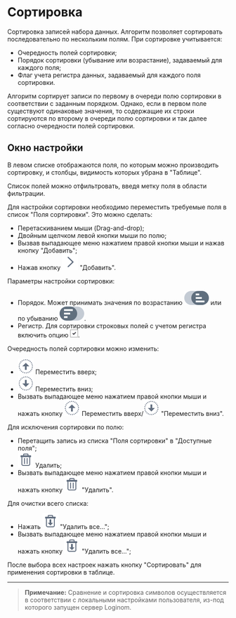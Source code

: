 # Сортировка

Сортировка записей набора данных. Алгоритм позволяет сортировать последовательно по нескольким полям.
При сортировке учитывается:

* Очередность полей сортировки;
* Порядок сортировки (убывание или возрастание), задаваемый для каждого поля;
* Флаг учета регистра данных, задаваемый для каждого поля сортировки.

Алгоритм сортирует записи по первому в очереди полю сортировки в соответствии с заданным порядком. Однако, если в первом поле существуют одинаковые значения, то содержащие их строки сортируются по второму в очереди полю сортировки и так далее согласно очередности полей сортировки.

## Окно настройки

В левом списке отображаются поля, по которым можно производить сортировку, и столбцы, видимость которых убрана в "Таблице".

Список полей можно отфильтровать, введя метку поля в области фильтрации.

Для настройки сортировки необходимо переместить требуемые поля в список "Поля сортировки". Это можно сделать:

* Перетаскиванием мыши (Drag-and-drop);
* Двойным щелчком левой кнопки мыши по полю;
* Вызвав выпадающее меню нажатием правой кнопки мыши и нажав кнопку "Добавить";
* Нажав кнопку ![](../../images/icons/toolbar-controls_18x18/toolbar-controls_18x18_arrow-r_default.svg) "Добавить".

Параметры настройки сортировки:

* Порядок. Может принимать значения по возрастанию ![](../../media/app/icons/toolbar-18/sorting-order-01.svg) или по убыванию ![](../../media/app/icons/toolbar-18/sorting-order-02.svg).
* Регистр. Для сортировки строковых полей с учетом регистра включить опцию ![](./check_box.png).

Очередность полей сортировки можно изменить:

* ![](../../images/icons/toolbar-controls_18x18/toolbar-controls_18x18_moveup_default.svg) Переместить вверх;
* ![](../../images/icons/toolbar-controls_18x18/toolbar-controls_18x18_movedown_default.svg) Переместить вниз;
* Вызвать выпадающее меню нажатием правой кнопки мыши и нажать кнопку ![](../../images/icons/toolbar-controls_18x18/toolbar-controls_18x18_moveup_default.svg) Переместить вверх/![](../../images/icons/toolbar-controls_18x18/toolbar-controls_18x18_movedown_default.svg) "Переместить вниз".

Для исключения сортировки по полю:

* Перетащить запись из списка "Поля сортировки" в "Доступные поля";
* ![](../../images/icons/toolbar-controls_18x18/toolbar-controls_18x18_delete_default.svg) Удалить;
* Вызвать выпадающее меню нажатием правой кнопки мыши и нажать кнопку ![](../../images/icons/toolbar-controls_18x18/toolbar-controls_18x18_delete_default.svg) "Удалить".

Для очистки всего списка:

* Нажать ![](../../images/icons/toolbar-controls_18x18/toolbar-controls_18x18_delete-all_default.svg) "Удалить все...";
* Вызвать выпадающее меню нажатием правой кнопки мыши и нажать кнопку ![](../../images/icons/toolbar-controls_18x18/toolbar-controls_18x18_delete-all_default.svg) "Удалить все...";

После выбора всех настроек нажать кнопку "Сортировать" для применения сортировки в таблице.

--------

>**Примечание:** Сравнение и сортировка символов осуществляется в соответствии с локальными настройками пользователя, из-под которого запущен сервер Loginom.
